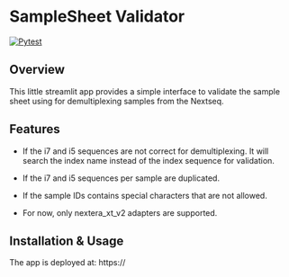 # SampleSheet Validator

[![Pytest](https://github.com/quadram-institute-bioscience/st_illumina_sample_sheet_validator/actions/workflows/python-app.yml/badge.svg)](https://github.com/quadram-institute-bioscience/st_illumina_sample_sheet_validator/actions/workflows/python-app.yml)

## Overview
This little streamlit app provides a simple interface to validate the sample sheet using for demultiplexing samples from the Nextseq.

## Features
- If the i7 and i5 sequences are not correct for demultiplexing. It will search the index name instead of the index sequence for validation.

- If the i7 and i5 sequences per sample are duplicated.

- If the sample IDs contains special characters that are not allowed.

- For now, only nextera_xt_v2 adapters are supported.

## Installation & Usage
The app is deployed at: https://

